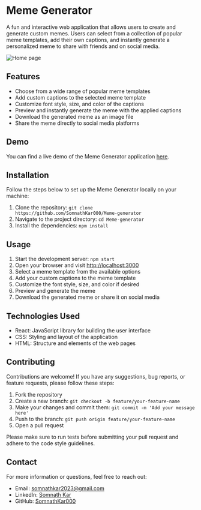 # Meme Generator

A fun and interactive web application that allows users to create and generate custom memes. Users can select from a collection of popular meme templates, add their own captions, and instantly generate a personalized meme to share with friends and on social media.

![Home page](https://github-production-user-asset-6210df.s3.amazonaws.com/108184610/245823563-575d974b-5d66-4284-890e-04b5c6884dff.png)

## Features

- Choose from a wide range of popular meme templates
- Add custom captions to the selected meme template
- Customize font style, size, and color of the captions
- Preview and instantly generate the meme with the applied captions
- Download the generated meme as an image file
- Share the meme directly to social media platforms

## Demo

You can find a live demo of the Meme Generator application [here](https://meme-generator-somnath.vercel.app).

## Installation

Follow the steps below to set up the Meme Generator locally on your machine:

1. Clone the repository: `git clone https://github.com/SomnathKar000/Meme-generator`
2. Navigate to the project directory: `cd Meme-generator`
3. Install the dependencies: `npm install`

## Usage

1. Start the development server: `npm start`
2. Open your browser and visit [http://localhost:3000](http://localhost:3000)
3. Select a meme template from the available options
4. Add your custom captions to the meme template
5. Customize the font style, size, and color if desired
6. Preview and generate the meme
7. Download the generated meme or share it on social media

## Technologies Used

- React: JavaScript library for building the user interface
- CSS: Styling and layout of the application
- HTML: Structure and elements of the web pages

## Contributing

Contributions are welcome! If you have any suggestions, bug reports, or feature requests, please follow these steps:

1. Fork the repository
2. Create a new branch: `git checkout -b feature/your-feature-name`
3. Make your changes and commit them: `git commit -m 'Add your message here'`
4. Push to the branch: `git push origin feature/your-feature-name`
5. Open a pull request

Please make sure to run tests before submitting your pull request and adhere to the code style guidelines.

## Contact

For more information or questions, feel free to reach out:

- Email: somnathkar2023@gmail.com
- LinkedIn: [Somnath Kar](https://www.linkedin.com/in/somnath-kar-aa73aa1a3)
- GitHub: [SomnathKar000](https://github.com/SomnathKar000)
